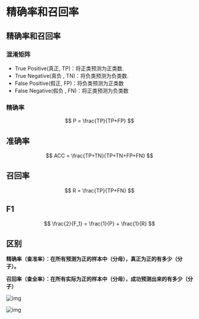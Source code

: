 # 精确率和召回率



## 精确率和召回率

### 混淆矩阵
- True Positive(真正, TP)：将正类预测为正类数.
- True Negative(真负 , TN)：将负类预测为负类数.
- False Positive(假正, FP)：将负类预测为正类数 
- False Negative(假负 , FN)：将正类预测为负类数 

### 精确率

$$
P = \frac{TP}{TP+FP}
$$





## 准确率


$$
ACC = \frac{TP+TN}{TP+TN+FP+FN}
$$


## 召回率


$$
R = \frac{TP}{TP+FN}
$$


## F1


$$
\frac{2}{F_1} = \frac{1}{P} + \frac{1}{R}
$$


## 区别



**精确率（查准率）：在所有预测为正的样本中（分母），真正为正的有多少（分子）。**

**召回率（查全率）：在所有实际为正的样本中（分母），成功预测出来的有多少（分子）**

![img](https://pica.zhimg.com/80/d701da76199148837cfed83901cea99e_720w.jpg?source=1940ef5c)

![img](https://pica.zhimg.com/80/d701da76199148837cfed83901cea99e_720w.jpg?source=1940ef5c)
